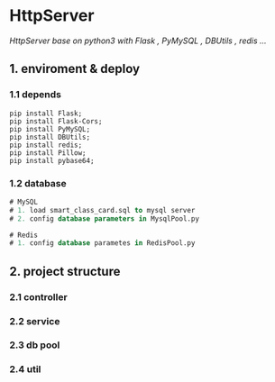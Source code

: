 # HttpServer

*HttpServer base on python3 with Flask , PyMySQL , DBUtils , redis ...*  

## 1. enviroment & deploy
### 1.1 depends
```shell
pip install Flask;
pip install Flask-Cors;
pip install PyMySQL;
pip install DBUtils;
pip install redis;
pip install Pillow;
pip install pybase64;
```

### 1.2 database
```sql script
# MySQL
# 1. load smart_class_card.sql to mysql server
# 2. config database parameters in MysqlPool.py

# Redis
# 1. config database parametes in RedisPool.py
```

## 2. project structure
### 2.1 controller

### 2.2 service

### 2.3 db pool

### 2.4 util